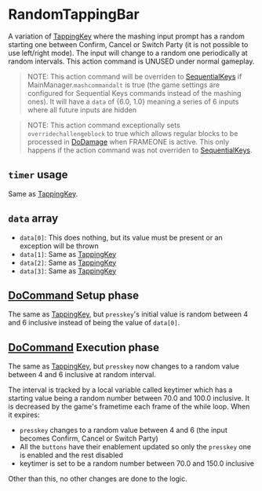 # RandomTappingBar
A variation of [TappingKey](TappingKey.md) where the mashing input prompt has a random starting one between Confirm, Cancel or Switch Party (it is not possible to use left/right mode). The input will change to a random one periodically at random intervals. This action command is UNUSED under normal gameplay.

> NOTE: This action command will be overriden to [SequentialKeys](SequentialKeys.md) if MainManager.`mashcommandalt` is true (the game settings are configured for Sequential Keys commands instead of the mashing ones). It will have a `data` of {6.0, 1.0} meaning a series of 6 inputs where all future inputs are hidden

> NOTE: This action command exceptionally sets `overridechallengeblock` to true which allows regular blocks to be processed in [DoDamage](../Damage%20pipeline/DoDamage.md) when FRAMEONE is active. This only happens if the action command was not overriden to [SequentialKeys](SequentialKeys.md).

## `timer` usage
Same as [TappingKey](TappingKey.md).

## `data` array

- `data[0]`: This does nothing, but its value must be present or an exception will be thrown
- `data[1]`: Same as [TappingKey](TappingKey.md)
- `data[2]`: Same as [TappingKey](TappingKey.md)
- `data[3]`: Same as [TappingKey](TappingKey.md)

## [DoCommand](../DoCommand.md) Setup phase
The same as [TappingKey](TappingKey.md), but `presskey`'s initial value is random between 4 and 6 inclusive instead of being the value of `data[0]`.

## [DoCommand](../DoCommand.md) Execution phase
The same as [TappingKey](TappingKey.md), but `presskey` now changes to a random value between 4 and 6 inclusive at random interval.

The interval is tracked by a local variable called keytimer which has a starting value being a random number between 70.0 and 100.0 inclusive. It is decreased by the game's frametime each frame of the while loop. When it expires:

- `presskey` changes to a random value between 4 and 6 (the input becomes Confirm, Cancel or Switch Party)
- All the `buttons` have their enablement updated so only the `presskey` one is enabled and the rest disabled
- keytimer is set to be a random number between 70.0 and 150.0 inclusive

Other than this, no other changes are done to the logic.
